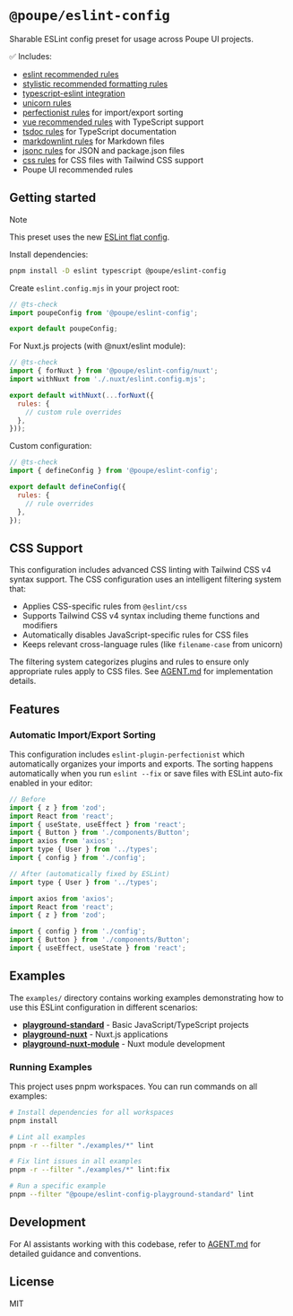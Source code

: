 # `@poupe/eslint-config`

Sharable ESLint config preset for usage across Poupe UI projects.

✅ Includes:

* [eslint recommended rules][eslint-rules]
* [stylistic recommended formatting rules][stylistic]
* [typescript-eslint integration][typescript-eslint]
* [unicorn rules][unicorn]
* [perfectionist rules][perfectionist] for import/export sorting
* [vue recommended rules][vue-rules] with TypeScript support
* [tsdoc rules][tsdoc] for TypeScript documentation
* [markdownlint rules][markdownlint] for Markdown files
* [jsonc rules][jsonc] for JSON and package.json files
* [css rules][css] for CSS files with Tailwind CSS support
* Poupe UI recommended rules

## Getting started

> [!NOTE]
> This preset uses the new [ESLint flat config][flat-config].

Install dependencies:

```sh
pnpm install -D eslint typescript @poupe/eslint-config
```

Create `eslint.config.mjs` in your project root:

```js
// @ts-check
import poupeConfig from '@poupe/eslint-config';

export default poupeConfig;
```

For Nuxt.js projects (with @nuxt/eslint module):

```js
// @ts-check
import { forNuxt } from '@poupe/eslint-config/nuxt';
import withNuxt from './.nuxt/eslint.config.mjs';

export default withNuxt(...forNuxt({
  rules: {
    // custom rule overrides
  },
}));
```

Custom configuration:

```js
// @ts-check
import { defineConfig } from '@poupe/eslint-config';

export default defineConfig({
  rules: {
    // rule overrides
  },
});
```

## CSS Support

This configuration includes advanced CSS linting with Tailwind CSS v4 syntax
support. The CSS configuration uses an intelligent filtering system that:

* Applies CSS-specific rules from `@eslint/css`
* Supports Tailwind CSS v4 syntax including theme functions and modifiers
* Automatically disables JavaScript-specific rules for CSS files
* Keeps relevant cross-language rules (like `filename-case` from unicorn)

The filtering system categorizes plugins and rules to ensure only appropriate
rules apply to CSS files. See [AGENT.md](./AGENT.md#css-configuration-system)
for implementation details.

## Features

### Automatic Import/Export Sorting

This configuration includes `eslint-plugin-perfectionist` which automatically
organizes your imports and exports. The sorting happens automatically when you
run `eslint --fix` or save files with ESLint auto-fix enabled in your editor:

```js
// Before
import { z } from 'zod';
import React from 'react';
import { useState, useEffect } from 'react';
import { Button } from './components/Button';
import axios from 'axios';
import type { User } from '../types';
import { config } from './config';

// After (automatically fixed by ESLint)
import type { User } from '../types';

import axios from 'axios';
import React from 'react';
import { z } from 'zod';

import { config } from './config';
import { Button } from './components/Button';
import { useEffect, useState } from 'react';
```

## Examples

The `examples/` directory contains working examples demonstrating how to use
this ESLint configuration in different scenarios:

* **[playground-standard](./examples/playground-standard)** - Basic
  JavaScript/TypeScript projects
* **[playground-nuxt](./examples/playground-nuxt)** - Nuxt.js applications
* **[playground-nuxt-module](./examples/playground-nuxt-module)** - Nuxt module development

### Running Examples

This project uses pnpm workspaces. You can run commands on all examples:

```sh
# Install dependencies for all workspaces
pnpm install

# Lint all examples
pnpm -r --filter "./examples/*" lint

# Fix lint issues in all examples
pnpm -r --filter "./examples/*" lint:fix

# Run a specific example
pnpm --filter "@poupe/eslint-config-playground-standard" lint
```

## Development

For AI assistants working with this codebase, refer to [AGENT.md](./AGENT.md)
for detailed guidance and conventions.

## License

MIT

[eslint-rules]: https://eslint.org/docs/latest/rules/
[stylistic]: https://eslint.style/packages/default
[typescript-eslint]: https://typescript-eslint.io/
[unicorn]: https://github.com/sindresorhus/eslint-plugin-unicorn
[perfectionist]: https://perfectionist.dev/
[vue-rules]: https://eslint.vuejs.org/rules/
[tsdoc]: https://github.com/microsoft/tsdoc/tree/main/eslint-plugin
[markdownlint]: https://github.com/DavidAnson/markdownlint/blob/main/doc/Rules.md
[jsonc]: https://github.com/ota-meshi/eslint-plugin-jsonc
[css]: https://github.com/eslint/css
[flat-config]: https://eslint.org/docs/latest/use/configure/configuration-files
